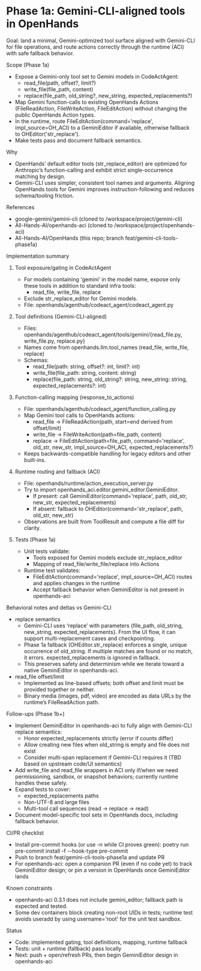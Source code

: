 # Phase 1a: Gemini-CLI-aligned tools in OpenHands

Goal: land a minimal, Gemini-optimized tool surface aligned with Gemini-CLI for file operations, and route actions correctly through the runtime (ACI) with safe fallback behavior.

Scope (Phase 1a)
- Expose a Gemini-only tool set to Gemini models in CodeActAgent:
  - read_file(path, offset?, limit?)
  - write_file(file_path, content)
  - replace(file_path, old_string?, new_string, expected_replacements?)
- Map Gemini function-calls to existing OpenHands Actions (FileReadAction, FileWriteAction, FileEditAction) without changing the public OpenHands Action types.
- In the runtime, route FileEditAction(command='replace', impl_source=OH_ACI) to a GeminiEditor if available, otherwise fallback to OHEditor('str_replace').
- Make tests pass and document fallback semantics.

Why
- OpenHands’ default editor tools (str_replace_editor) are optimized for Anthropic’s function-calling and exhibit strict single-occurrence matching by design.
- Gemini-CLI uses simpler, consistent tool names and arguments. Aligning OpenHands tools for Gemini improves instruction-following and reduces schema/tooling friction.

References
- google-gemini/gemini-cli (cloned to /workspace/project/gemini-cli)
- All-Hands-AI/openhands-aci (cloned to /workspace/project/openhands-aci)
- All-Hands-AI/OpenHands (this repo; branch feat/gemini-cli-tools-phase1a)

Implementation summary
1) Tool exposure/gating in CodeActAgent
   - For models containing 'gemini' in the model name, expose only these tools in addition to standard infra tools:
     - read_file, write_file, replace
   - Exclude str_replace_editor for Gemini models.
   - File: openhands/agenthub/codeact_agent/codeact_agent.py

2) Tool definitions (Gemini-CLI-aligned)
   - Files: openhands/agenthub/codeact_agent/tools/gemini/{read_file.py, write_file.py, replace.py}
   - Names come from openhands.llm.tool_names (read_file, write_file, replace)
   - Schemas:
     - read_file(path: string, offset?: int, limit?: int)
     - write_file(file_path: string, content: string)
     - replace(file_path: string, old_string?: string, new_string: string, expected_replacements?: int)

3) Function-calling mapping (response_to_actions)
   - File: openhands/agenthub/codeact_agent/function_calling.py
   - Map Gemini tool calls to OpenHands actions:
     - read_file -> FileReadAction(path, start=end derived from offset/limit)
     - write_file -> FileWriteAction(path=file_path, content)
     - replace -> FileEditAction(path=file_path, command='replace', old_str, new_str, impl_source=OH_ACI, expected_replacements?)
   - Keeps backwards-compatible handling for legacy editors and other built-ins.

4) Runtime routing and fallback (ACI)
   - File: openhands/runtime/action_execution_server.py
   - Try to import openhands_aci.editor.gemini_editor.GeminiEditor.
     - If present: call GeminiEditor(command='replace', path, old_str, new_str, expected_replacements)
     - If absent: fallback to OHEditor(command='str_replace', path, old_str, new_str)
   - Observations are built from ToolResult and compute a file diff for clarity.

5) Tests (Phase 1a)
   - Unit tests validate:
     - Tools exposed for Gemini models exclude str_replace_editor
     - Mapping of read_file/write_file/replace into Actions
   - Runtime test validates:
     - FileEditAction(command='replace', impl_source=OH_ACI) routes and applies changes in the runtime
     - Accept fallback behavior when GeminiEditor is not present in openhands-aci

Behavioral notes and deltas vs Gemini-CLI
- replace semantics
  - Gemini-CLI uses ‘replace’ with parameters {file_path, old_string, new_string, expected_replacements}. From the UI flow, it can support multi-replacement cases and checkpointing.
  - Phase 1a fallback (OHEditor.str_replace) enforces a single, unique occurrence of old_string. If multiple matches are found or no match, it errors. expected_replacements is ignored in fallback.
  - This preserves safety and determinism while we iterate toward a native GeminiEditor in openhands-aci.
- read_file offset/limit
  - Implemented as line-based offsets; both offset and limit must be provided together or neither.
  - Binary media (images, pdf, video) are encoded as data URLs by the runtime’s FileReadAction path.

Follow-ups (Phase 1b+)
- Implement GeminiEditor in openhands-aci to fully align with Gemini-CLI replace semantics:
  - Honor expected_replacements strictly (error if counts differ)
  - Allow creating new files when old_string is empty and file does not exist
  - Consider multi-span replacement if Gemini-CLI requires it (TBD based on upstream code/UI semantics)
- Add write_file and read_file wrappers in ACI only if/when we need permissioning, sandbox, or snapshot behaviors; currently runtime handles these safely.
- Expand tests to cover:
  - expected_replacements paths
  - Non-UTF-8 and large files
  - Multi-tool call sequences (read -> replace -> read)
- Document model-specific tool sets in OpenHands docs, including fallback behavior.

CI/PR checklist
- Install pre-commit hooks (or use -n while CI proves green):
  poetry run pre-commit install -f --hook-type pre-commit
- Push to branch feat/gemini-cli-tools-phase1a and update PR
- For openhands-aci: open a companion PR (even if no code yet) to track GeminiEditor design; or pin a version in OpenHands once GeminiEditor lands

Known constraints
- openhands-aci 0.3.1 does not include gemini_editor; fallback path is expected and tested.
- Some dev containers block creating non-root UIDs in tests; runtime test avoids useradd by using username='root' for the unit test sandbox.

Status
- Code: implemented gating, tool definitions, mapping, runtime fallback
- Tests: unit + runtime (fallback) pass locally
- Next: push + open/refresh PRs, then begin GeminiEditor design in openhands-aci
